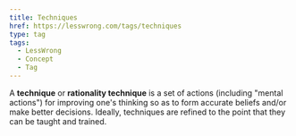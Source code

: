```yaml
---
title: Techniques
href: https://lesswrong.com/tags/techniques
type: tag
tags:
  - LessWrong
  - Concept
  - Tag
---
```


A **technique** or **rationality technique** is a set of actions (including "mental actions") for improving one's thinking so as to form accurate beliefs and/or make better decisions. Ideally, techniques are refined to the point that they can be taught and trained.